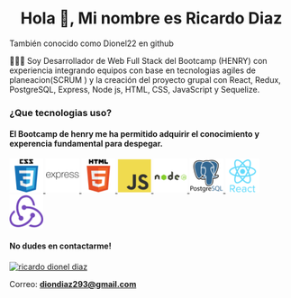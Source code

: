 <h1 align="center">Hola 👋, Mi nombre es Ricardo Diaz</h1>

<p align="letf">También conocido como Dionel22 en github</p>
<p>
 👨🏽‍💻 Soy Desarrollador de Web Full Stack del Bootcamp (HENRY) con experiencia integrando equipos con base en tecnologias agiles de planeacion(SCRUM ) y la creación del proyecto grupal con React, Redux, PostgreSQL, Express, Node js, HTML, CSS, JavaScript y Sequelize.

</p>


<h3 align="left">¿Que tecnologias uso?</h3>
<h4 align="left">El Bootcamp de henry me ha permitido adquirir el conocimiento y experencia fundamental para despegar.</h4>

<p align="left"> <a href="https://www.w3schools.com/css/" target="_blank" rel="noreferrer"> <img src="https://raw.githubusercontent.com/devicons/devicon/master/icons/css3/css3-original-wordmark.svg" alt="css3" width="60" height="60"/> </a> <a href="https://expressjs.com" target="_blank" rel="noreferrer"> <img src="https://raw.githubusercontent.com/devicons/devicon/master/icons/express/express-original-wordmark.svg" alt="express" width="60" height="60"/> </a> <a href="https://www.w3.org/html/" target="_blank" rel="noreferrer"> <img src="https://raw.githubusercontent.com/devicons/devicon/master/icons/html5/html5-original-wordmark.svg" alt="html5" width="60" height="60"/> </a> <a href="https://developer.mozilla.org/en-US/docs/Web/JavaScript" target="_blank" rel="noreferrer"> <img src="https://raw.githubusercontent.com/devicons/devicon/master/icons/javascript/javascript-original.svg" alt="javascript" width="60" height="60"/> </a> <a href="https://nodejs.org" target="_blank" rel="noreferrer"> <img src="https://raw.githubusercontent.com/devicons/devicon/master/icons/nodejs/nodejs-original-wordmark.svg" alt="nodejs" width="60" height="60"/> </a> <a href="https://www.postgresql.org" target="_blank" rel="noreferrer"> <img src="https://raw.githubusercontent.com/devicons/devicon/master/icons/postgresql/postgresql-original-wordmark.svg" alt="postgresql" width="60" height="60"/> </a> <a href="https://reactjs.org/" target="_blank" rel="noreferrer"> <img src="https://raw.githubusercontent.com/devicons/devicon/master/icons/react/react-original-wordmark.svg" alt="react" width="60" height="60"/> </a> <a href="https://redux.js.org" target="_blank" rel="noreferrer"> <img src="https://raw.githubusercontent.com/devicons/devicon/master/icons/redux/redux-original.svg" alt="redux" width="60" height="60"/> </a> </p>

<h4 align="left">No dudes en contactarme!</h4>
<p align="left">
<a href="https://www.linkedin.com/in/ricardo-dionel-diaz-1b6802236?lipi=urn%3Ali%3Apage%3Ad_flagship3_profile_view_base_contact_details%3BRkHchqPuSgeVTUOw40Bnmw%3D%3D
" target="blank"><img align="center" src="https://raw.githubusercontent.com/rahuldkjain/github-profile-readme-generator/master/src/images/icons/Social/linked-in-alt.svg" alt="ricardo dionel diaz" height="30" width="40" /></a>
</p>

Correo: **diondiaz293@gmail.com**

